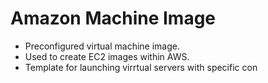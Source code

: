 # Amazon Machine Image

- Preconfigured virtual machine image.
- Used to create EC2 images within AWS.
- Template for launching virrtual servers with specific con
